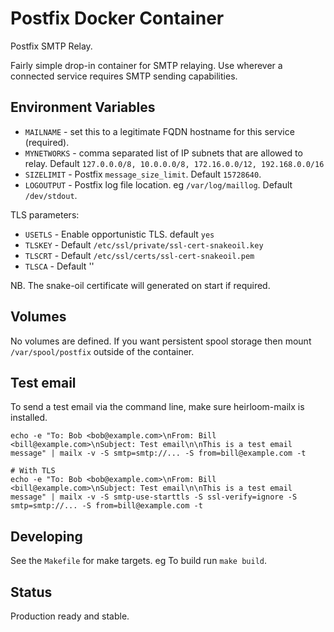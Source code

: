 # Postfix Docker Container

Postfix SMTP Relay.

Fairly simple drop-in container for SMTP relaying. Use wherever a connected service
requires SMTP sending capabilities.

## Environment Variables

- `MAILNAME` - set this to a legitimate FQDN hostname for this service (required).
- `MYNETWORKS` - comma separated list of IP subnets that are allowed to relay. Default `127.0.0.0/8, 10.0.0.0/8, 172.16.0.0/12, 192.168.0.0/16`
- `SIZELIMIT` -  Postfix `message_size_limit`. Default `15728640`.
- `LOGOUTPUT` - Postfix log file location. eg `/var/log/maillog`. Default `/dev/stdout`.

TLS parameters:

- `USETLS` - Enable opportunistic TLS. default `yes`
- `TLSKEY` - Default `/etc/ssl/private/ssl-cert-snakeoil.key`
- `TLSCRT` - Default `/etc/ssl/certs/ssl-cert-snakeoil.pem`
- `TLSCA` - Default ''

NB. The snake-oil certificate will generated on start if required.

## Volumes

No volumes are defined. If you want persistent spool storage then mount `/var/spool/postfix` outside of the container.

## Test email

To send a test email via the command line, make sure heirloom-mailx is installed.

```
echo -e "To: Bob <bob@example.com>\nFrom: Bill <bill@example.com>\nSubject: Test email\n\nThis is a test email message" | mailx -v -S smtp=smtp://... -S from=bill@example.com -t

# With TLS
echo -e "To: Bob <bob@example.com>\nFrom: Bill <bill@example.com>\nSubject: Test email\n\nThis is a test email message" | mailx -v -S smtp-use-starttls -S ssl-verify=ignore -S smtp=smtp://... -S from=bill@example.com -t
```

## Developing

See the `Makefile` for make targets. eg To build run `make build`.

## Status

Production ready and stable.
